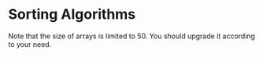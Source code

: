 # Sorting Algorithms
Note that the size of arrays is limited to 50. You should upgrade it according to your need.
